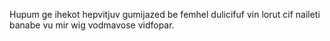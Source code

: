 Hupum ge ihekot hepvitjuv gumijazed be femhel dulicifuf vin lorut cif naileti banabe vu mir wig vodmavose vidfopar.